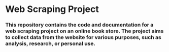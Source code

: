 # Web Scraping Project 
### This repository contains the code and documentation for a web scraping project on an online book store. The project aims to collect data from the website for various purposes, such as analysis, research, or personal use.
